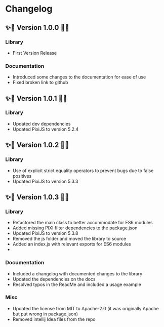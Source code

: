# Changelog
## ✨🎇 Version 1.0.0  🎇✨

### Library
- First Version Release

### Documentation 
- Introduced some changes to the documentation for ease of use
- Fixed broken link to github

## ✨🎇 Version 1.0.1  🎇✨

### Library
- Updated dev dependencies
- Updated PixiJS to version 5.2.4

## ✨🎇 Version 1.0.2  🎇✨

### Library
- Use of explicit strict equality operators to prevent bugs due to false positives
- Updated PixiJS to version 5.3.3

## ✨🎇 Version 1.0.3  🎇✨

### Library
- Refactored the main class to better accommodate for ES6 modules
- Added missing PIXI filter dependencies to the package.json
- Updated PixiJS to version 5.3.8
- Removed the js folder and moved the library to source
- Added an index.js with relevant exports for ES6 modules
- 

### Documentation
- Included a changelog with documented changes to the library
- Updated the dependencies on the docs
- Resolved typos in the ReadMe and included a usage example

### Misc
- Updated the license from MIT to Apache-2.0 (it was originally Apache but put wrong in package.json)
- Removed intellij Idea files from the repo

